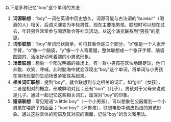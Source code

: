 以下是多种记忆“boy”这个单词的方法：
1. **词源联想**：“boy”一词在英语中历史悠久，词源可能与古法语的“buveur”（喝酒的人）相关，后语义演变为年轻男性，现在主要指男孩。联想时可以想在过去，年轻男性常常参与喝酒聚会等社交活动，从这个演变联系到“男孩”的意思。
2. **词形联想**：“boy”单词形状简单，可将其看作是三个部分，“b”像是一个人张开手臂，“o”像一个脑袋，“y”像一个人弯着腿，整体联想成一个张开手臂、脑袋圆圆的、活泼好动弯着腿的小男孩形象。
3. **场景联想**：想象一个阳光明媚的操场上，有一群小男孩在欢快地踢足球，他们奔跑、欢笑、呼喊，此时脑海中就会浮现出“boy”这个单词，将单词与小男孩在操场玩耍的生动场景紧密联系起来。
4. **相关词汇联想**：提到“boy”，就会联想到与之相关的词汇，如“girl”（女孩），二者是相对的概念，形成鲜明对比；还有“son”（儿子），男孩对于父母来说就是儿子。通过一起记忆这些相关词汇，加深对“boy”的印象。
5. **短语联想**：常见短语“a little boy”（一个小男孩），可以想象在公园看到一个小男孩在喂鸽子的画面；“bad boy”（坏男孩），联想电影中调皮捣蛋的男孩形象。通过这些具体的短语及其对应的画面，记住“boy”的含义和用法。 